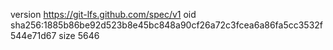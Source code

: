version https://git-lfs.github.com/spec/v1
oid sha256:1885b86be92d523b8e45bc848a90cf26a72c3fcea6a86fa5cc3532f544e71d67
size 5646

